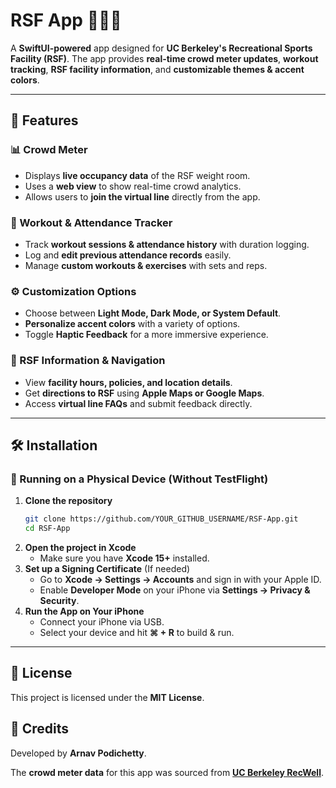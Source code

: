 # **RSF App** 🏋️‍♂️📲  

A **SwiftUI-powered** app designed for **UC Berkeley's Recreational Sports Facility (RSF)**. The app provides **real-time crowd meter updates**, **workout tracking**, **RSF facility information**, and **customizable themes & accent colors**.

---

## **🚀 Features**  

### **📊 Crowd Meter**  
- Displays **live occupancy data** of the RSF weight room.  
- Uses a **web view** to show real-time crowd analytics.  
- Allows users to **join the virtual line** directly from the app.  

### **📅 Workout & Attendance Tracker**  
- Track **workout sessions & attendance history** with duration logging.  
- Log and **edit previous attendance records** easily.  
- Manage **custom workouts & exercises** with sets and reps.  

### **⚙️ Customization Options**  
- Choose between **Light Mode, Dark Mode, or System Default**.  
- **Personalize accent colors** with a variety of options.  
- Toggle **Haptic Feedback** for a more immersive experience.  

### **📍 RSF Information & Navigation**  
- View **facility hours, policies, and location details**.  
- Get **directions to RSF** using **Apple Maps or Google Maps**.  
- Access **virtual line FAQs** and submit feedback directly.  

---

## **🛠 Installation**  

### **📲 Running on a Physical Device (Without TestFlight)**  
1. **Clone the repository**  
   ```sh
   git clone https://github.com/YOUR_GITHUB_USERNAME/RSF-App.git
   cd RSF-App
   ```
2. **Open the project in Xcode**  
   - Make sure you have **Xcode 15+** installed.  
3. **Set up a Signing Certificate** (If needed)  
   - Go to **Xcode → Settings → Accounts** and sign in with your Apple ID.  
   - Enable **Developer Mode** on your iPhone via **Settings → Privacy & Security**.  
4. **Run the App on Your iPhone**  
   - Connect your iPhone via USB.  
   - Select your device and hit **⌘ + R** to build & run.  

---

## **📄 License**  
This project is licensed under the **MIT License**.  


## **📝 Credits**  

Developed by **Arnav Podichetty**.  

The **crowd meter data** for this app was sourced from **[UC Berkeley RecWell](https://recwell.berkeley.edu/facilities/recreational-sports-facility-rsf/rsf-weight-room-crowd-meter/)**.
